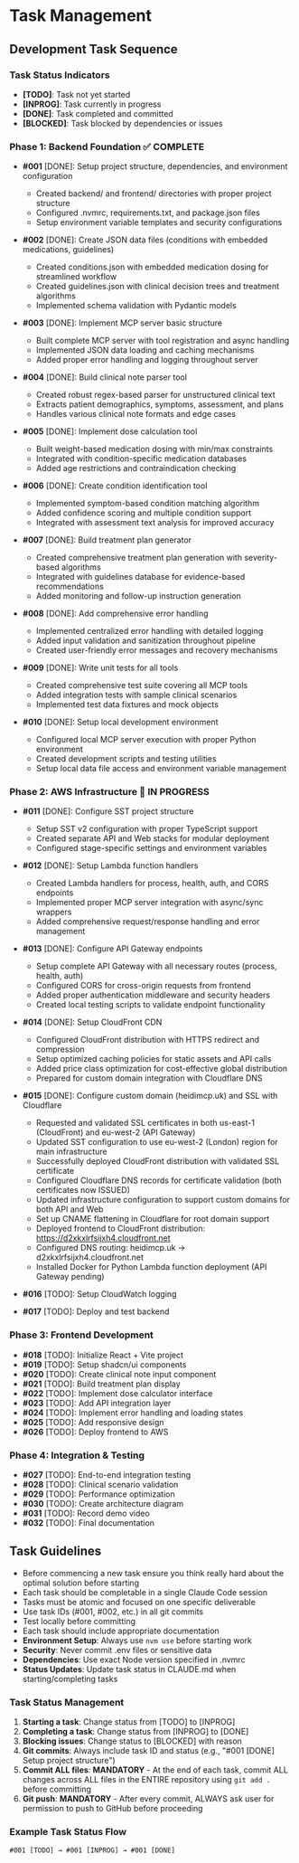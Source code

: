 # Task Management

## Development Task Sequence

### Task Status Indicators

- **[TODO]**: Task not yet started
- **[INPROG]**: Task currently in progress
- **[DONE]**: Task completed and committed
- **[BLOCKED]**: Task blocked by dependencies or issues

### Phase 1: Backend Foundation ✅ COMPLETE

- **#001** [DONE]: Setup project structure, dependencies, and environment configuration
  - Created backend/ and frontend/ directories with proper project structure
  - Configured .nvmrc, requirements.txt, and package.json files
  - Setup environment variable templates and security configurations
  
- **#002** [DONE]: Create JSON data files (conditions with embedded medications, guidelines)
  - Created conditions.json with embedded medication dosing for streamlined workflow
  - Created guidelines.json with clinical decision trees and treatment algorithms
  - Implemented schema validation with Pydantic models
  
- **#003** [DONE]: Implement MCP server basic structure
  - Built complete MCP server with tool registration and async handling
  - Implemented JSON data loading and caching mechanisms
  - Added proper error handling and logging throughout server
  
- **#004** [DONE]: Build clinical note parser tool
  - Created robust regex-based parser for unstructured clinical text
  - Extracts patient demographics, symptoms, assessment, and plans
  - Handles various clinical note formats and edge cases
  
- **#005** [DONE]: Implement dose calculation tool
  - Built weight-based medication dosing with min/max constraints
  - Integrated with condition-specific medication databases
  - Added age restrictions and contraindication checking
  
- **#006** [DONE]: Create condition identification tool
  - Implemented symptom-based condition matching algorithm
  - Added confidence scoring and multiple condition support
  - Integrated with assessment text analysis for improved accuracy
  
- **#007** [DONE]: Build treatment plan generator
  - Created comprehensive treatment plan generation with severity-based algorithms
  - Integrated with guidelines database for evidence-based recommendations
  - Added monitoring and follow-up instruction generation
  
- **#008** [DONE]: Add comprehensive error handling
  - Implemented centralized error handling with detailed logging
  - Added input validation and sanitization throughout pipeline
  - Created user-friendly error messages and recovery mechanisms
  
- **#009** [DONE]: Write unit tests for all tools
  - Created comprehensive test suite covering all MCP tools
  - Added integration tests with sample clinical scenarios
  - Implemented test data fixtures and mock objects
  
- **#010** [DONE]: Setup local development environment
  - Configured local MCP server execution with proper Python environment
  - Created development scripts and testing utilities
  - Setup local data file access and environment variable management

### Phase 2: AWS Infrastructure 🚧 IN PROGRESS

- **#011** [DONE]: Configure SST project structure
  - Setup SST v2 configuration with proper TypeScript support
  - Created separate API and Web stacks for modular deployment
  - Configured stage-specific settings and environment variables
  
- **#012** [DONE]: Setup Lambda function handlers
  - Created Lambda handlers for process, health, auth, and CORS endpoints
  - Implemented proper MCP server integration with async/sync wrappers
  - Added comprehensive request/response handling and error management
  
- **#013** [DONE]: Configure API Gateway endpoints
  - Setup complete API Gateway with all necessary routes (process, health, auth)
  - Configured CORS for cross-origin requests from frontend
  - Added proper authentication middleware and security headers
  - Created local testing scripts to validate endpoint functionality
  
- **#014** [DONE]: Setup CloudFront CDN
  - Configured CloudFront distribution with HTTPS redirect and compression
  - Setup optimized caching policies for static assets and API calls
  - Added price class optimization for cost-effective global distribution
  - Prepared for custom domain integration with Cloudflare DNS
  
- **#015** [DONE]: Configure custom domain (heidimcp.uk) and SSL with Cloudflare
  - Requested and validated SSL certificates in both us-east-1 (CloudFront) and eu-west-2 (API Gateway)
  - Updated SST configuration to use eu-west-2 (London) region for main infrastructure
  - Successfully deployed CloudFront distribution with validated SSL certificate
  - Configured Cloudflare DNS records for certificate validation (both certificates now ISSUED)
  - Updated infrastructure configuration to support custom domains for both API and Web
  - Set up CNAME flattening in Cloudflare for root domain support
  - Deployed frontend to CloudFront distribution: https://d2xkxlrfsijxh4.cloudfront.net
  - Configured DNS routing: heidimcp.uk → d2xkxlrfsijxh4.cloudfront.net
  - Installed Docker for Python Lambda function deployment (API Gateway pending)
- **#016** [TODO]: Setup CloudWatch logging
- **#017** [TODO]: Deploy and test backend

### Phase 3: Frontend Development

- **#018** [TODO]: Initialize React + Vite project
- **#019** [TODO]: Setup shadcn/ui components
- **#020** [TODO]: Create clinical note input component
- **#021** [TODO]: Build treatment plan display
- **#022** [TODO]: Implement dose calculator interface
- **#023** [TODO]: Add API integration layer
- **#024** [TODO]: Implement error handling and loading states
- **#025** [TODO]: Add responsive design
- **#026** [TODO]: Deploy frontend to AWS

### Phase 4: Integration & Testing

- **#027** [TODO]: End-to-end integration testing
- **#028** [TODO]: Clinical scenario validation
- **#029** [TODO]: Performance optimization
- **#030** [TODO]: Create architecture diagram
- **#031** [TODO]: Record demo video
- **#032** [TODO]: Final documentation

## Task Guidelines

- Before commencing a new task ensure you think really hard about the optimal solution before starting
- Each task should be completable in a single Claude Code session
- Tasks must be atomic and focused on one specific deliverable
- Use task IDs (#001, #002, etc.) in all git commits
- Test locally before committing
- Each task should include appropriate documentation
- **Environment Setup**: Always use `nvm use` before starting work
- **Security**: Never commit .env files or sensitive data
- **Dependencies**: Use exact Node version specified in .nvmrc
- **Status Updates**: Update task status in CLAUDE.md when starting/completing tasks

### Task Status Management

1. **Starting a task**: Change status from [TODO] to [INPROG]
2. **Completing a task**: Change status from [INPROG] to [DONE]
3. **Blocking issues**: Change status to [BLOCKED] with reason
4. **Git commits**: Always include task ID and status (e.g., "#001 [DONE] Setup project structure")
5. **Commit ALL files**: **MANDATORY** - At the end of each task, commit ALL changes across ALL files in the ENTIRE repository using `git add .` before committing
6. **Git push**: **MANDATORY** - After every commit, ALWAYS ask user for permission to push to GitHub before proceeding

### Example Task Status Flow

```
#001 [TODO] → #001 [INPROG] → #001 [DONE]
```

